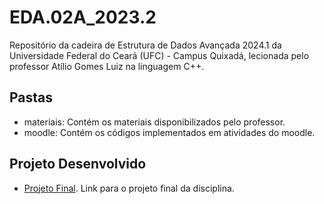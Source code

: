 # EDA.02A_2023.2
Repositório da cadeira de Estrutura de Dados Avançada 2024.1 da Universidade Federal do Ceará (UFC) - Campus Quixadá, lecionada pelo professor Atílio Gomes Luiz na linguagem C++.

## Pastas
- materiais: Contém os materiais disponibilizados pelo professor.
- moodle: Contém os códigos implementados em atividades do moodle.

## Projeto Desenvolvido
- [Projeto Final](https://github.com/auanK/Dictionary). Link para o projeto final da disciplina.